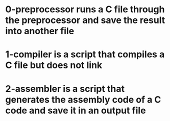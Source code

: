 # 0-preprocessor runs a C file through the preprocessor and save the result into another file
# 1-compiler is a script that compiles a C file but does not link
# 2-assembler is a script that generates the assembly code of a C code and save it in an output file

